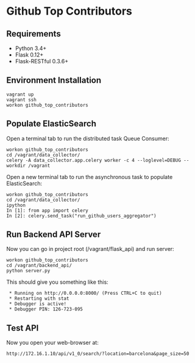 # Github Top Contributors

## Requirements
- Python 3.4+
- Flask 0.12+
- Flask-RESTful 0.3.6+

## Environment Installation

```
vagrant up
vagrant ssh
workon github_top_contributors
```

## Populate ElasticSearch

Open a terminal tab to run the distributed task Queue Consumer:

```
workon github_top_contributors
cd /vagrant/data_collector/
celery -A data_collector.app.celery worker -c 4 --loglevel=DEBUG --workdir /vagrant
```

Open a new terminal tab to run the asynchronous task to populate ElasticSearch:

```
workon github_top_contributors
cd /vagrant/data_collector/
ipython
In [1]: from app import celery
In [2]: celery.send_task("run_github_users_aggregator")
```

## Run Backend API Server
Now you can go in project root (/vagrant/flask_api) and run server:

```
workon github_top_contributors
cd /vagrant/backend_api/
python server.py 
```

This should give you something like this:

```
 * Running on http://0.0.0.0:8000/ (Press CTRL+C to quit)
 * Restarting with stat
 * Debugger is active!
 * Debugger PIN: 126-723-095 
```

## Test API
Now you open your web-browser at:

```
http://172.16.1.10/api/v1_0/search/?location=barcelona&page_size=50
```